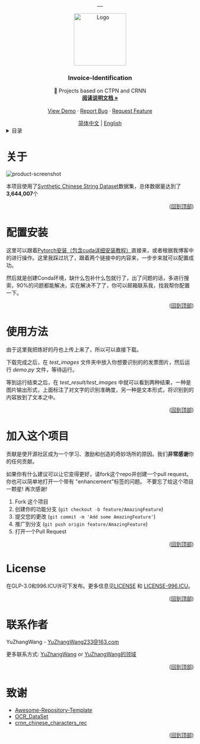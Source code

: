 <a name="readme-top"></a>


<!-- 项目相关的一些图标信息 -->
<div align="center">
  <a href="https://github.com/YuZhangWang/Invoice-Identification/graphs/contributors">
        <img src="https://img.shields.io/github/contributors/YuZhangWang/Invoice-Identification.svg?style=for-the-badge" alt="">
  </a>
  <a href="https://github.com/YuZhangWang/Invoice-Identification/network/members">
        <img src="https://img.shields.io/github/forks/YuZhangWang/Invoice-Identification.svg?style=for-the-badge" alt="">
  </a>  
  <a href="https://github.com/YuZhangWang/Invoice-Identification/stargazers">
        <img src="https://img.shields.io/github/stars/YuZhangWang/Invoice-Identification.svg?style=for-the-badge" alt="">
  </a>  
  <a href="https://github.com/YuZhangWang/Invoice-Identification/issues">
        <img src="https://img.shields.io/github/issues/YuZhangWang/Invoice-Identification.svg?style=for-the-badge" alt="">
  </a> 
  <a href="https://github.com/YuZhangWang/Invoice-Identification/blob/master/LICENSE.txt">
        <img src="https://img.shields.io/github/license/YuZhangWang/Invoice-Identification.svg?style=for-the-badge" alt="">
  </a>   
</div>


<!-- 项目图标 -->
<br />
<div align="center">
  <a href="https://github.com/YuZhangWang/Invoice-Identification">
    <img src="https://gcore.jsdelivr.net/gh/YuZhangWang/Creative-pictures02@master/img/202210171416164.png" alt="Logo" width="140" height="140">
  </a>

<h3 align="center">Invoice-Identification</h3>

  <p align="center">
    📰 Projects based on CTPN and CRNN 
    <br />
    <a href="https://yuzhang.wang/110-ctpn-model/"><strong>阅读说明文档 »</strong></a>
    <br />
    <br />
    <a href="https://www.bilibili.com/video/BV1n34y1h79n/">View Demo</a>
    ·
    <a href="https://github.com/YuZhangWang/Invoice-Identification/issues">Report Bug</a>
    ·
    <a href="https://github.com/YuZhangWang/Invoice-Identification/issues">Request Feature</a>
  </p>
</div>


<div align="center">
<a href="./README.md">简体中文</a> |
<a href="./README-EN.md">English</a>
</div>


<!-- TABLE OF CONTENTS -->
<details>
  <summary>目录</summary>
  <ol>
    <li><a href="#关于">关于</a></li>
    <li><a href="#配置安装">配置安装</a></li>
    <li><a href="#使用方法">使用方法</a></li>
    <li><a href="#加入这个项目">加入这个项目</a></li>
    <li><a href="#License">License</a></li>
    <li><a href="#联系作者">联系作者</a></li>
    <li><a href="#致谢">致谢</a></li>
  </ol>
</details>





<!-- ABOUT THE PROJECT -->
# 关于
![product-screenshot](https://gcore.jsdelivr.net/gh/YuZhangWang/Creative-pictures02@master/img/202309131441743.png)

本项目使用了[Synthetic Chinese String Dataset](https://github.com/senlinuc/caffe_ocr/tree/master/examples/ocr/densenet)数据集，总体数据量达到了**3,644,007**个

<p align="right">(<a href="#readme-top">回到顶部</a>)</p>


# 配置安装

这里可以跟着[Pytorch安装（包含cuda详细安装教程）](https://liuhuanhuan.blog.csdn.net/article/details/114157146)直接来，或者根据我博客中的[]()进行操作。这里我踩过坑了，跟着两个链接中的内容来，一步步来就可以配置成功。

然后就是创建Conda环境，缺什么包补什么包就行了，出了问题的话，多进行搜索，90%的问题都能解决，实在解决不了了，你可以邮箱联系我，找我帮你配置一下。

<p align="right">(<a href="#readme-top">回到顶部</a>)</p>

# 使用方法

由于这里我把炼好的丹也上传上来了，所以可以直接下载。

下载完成之后，在 *test_images* 文件夹中放入你想要识别的的发票图片，然后运行 *demo.py* 文件，等待运行。


等到运行结束之后，在 *test_result/test_images* 中就可以看到两种结果，一种是图片输出形式，上面标注了对文字的识别准确度，另一种是文本形式，将识别到的内容放到了文本之中。

<p align="right">(<a href="#readme-top">回到顶部</a>)</p>

<!-- CONTRIBUTING -->
# 加入这个项目

贡献是使开源社区成为一个学习、激励和创造的奇妙场所的原因。我们**非常感谢**你的任何贡献。

如果你有什么建议可以让它变得更好，请fork这个repo并创建一个pull request。你也可以简单地打开一个带有 "enhancement"标签的问题。
不要忘了给这个项目一颗星! 再次感谢!

1. Fork 这个项目
2. 创建你的功能分支 (`git checkout -b feature/AmazingFeature`)
3. 提交您的更改 (`git commit -m 'Add some AmazingFeature'`)
4. 推广到分支 (`git push origin feature/AmazingFeature`)
5. 打开一个Pull Request

<p align="right">(<a href="#readme-top">回到顶部</a>)</p>



<!-- LICENSE -->
# License

在GLP-3.0和996.ICU许可下发布。更多信息见<a href="./LICENSE">LICENSE</a> 和 <a href="./LICENSE-996.ICU">LICENSE-996.ICU</a>。

<p align="right">(<a href="#readme-top">回到顶部</a>)</p>



<!-- CONTACT -->
# 联系作者

YuZhangWang - YuZhangWang233@163.com

更多联系方式:
[ YuZhangWang](https://github.com/YuZhangWang) or
[YuZhangWang的领域](https://yuzhang.wang/about)

<p align="right">(<a href="#readme-top">回到顶部</a>)</p>



<!-- ACKNOWLEDGMENTS -->
# 致谢

* [Awesome-Repository-Template](https://github.com/YuZhangWang/Awesome-Repository-Template)
* [OCR_DataSet](https://github.com/WenmuZhou/OCR_DataSet)
* [crnn_chinese_characters_rec](https://github.com/Sierkinhane/crnn_chinese_characters_rec)

<p align="right">(<a href="#readme-top">回到顶部</a>)</p>
